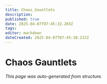 ```yaml
---
title: Chaos_Gauntlets
description: 
published: true
date: 2025-04-07T07:45:32.265Z
tags: 
editor: markdown
dateCreated: 2025-04-07T07:45:30.232Z
---
```


# Chaos Gauntlets

*This page was auto-generated from structure.*